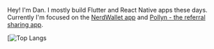 Hey! I'm Dan. I mostly build Flutter and React Native apps these days. Currently I'm focused on the [NerdWallet app](https://www.nerdwallet.com/l/nerdwallet-app) and [Pollyn - the referral sharing app](https://pollyn.app).

[![Top Langs](https://github-readme-stats.vercel.app/api?username=danreynolds&show_icons=true&hide=contribs,prs&cache_seconds=86400&theme=dark)
